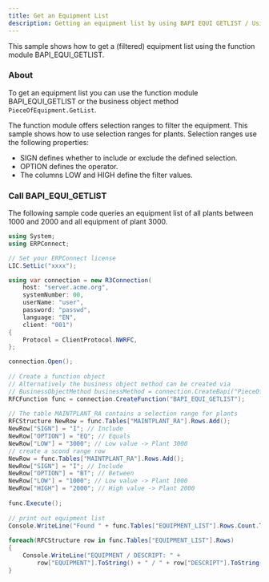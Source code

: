 ```yaml
---
title: Get an Equipment List
description: Getting an equipment list by using BAPI EQUI GETLIST / Using Select Ranges
---
```


This sample shows how to get a (filtered) equipment list using the function module BAPI_EQUI_GETLIST. 

### About

To get an equipment list you can use the function module BAPI_EQUI_GETLIST or the business object method `PieceOfEquipment.GetList`.

The function module offers selection ranges to filter the equipment. 
This sample shows how to use selection ranges for plants. 
Selection ranges use the following properties:

- SIGN defines whether to include or exclude the defined selection. 
- OPTION defines the operator. 
- The columns LOW and HIGH define the filter values.


### Call BAPI_EQUI_GETLIST

The following sample code queries an equipment list of all plants between 1000 and 2000 and all equipment of plant 3000.

```csharp linenums="1"
using System;
using ERPConnect;

// Set your ERPConnect license
LIC.SetLic("xxxx");

using var connection = new R3Connection(
    host: "server.acme.org",
    systemNumber: 00,
    userName: "user",
    password: "passwd",
    language: "EN",
    client: "001")
{
    Protocol = ClientProtocol.NWRFC,
};

connection.Open();
  
// Create a function object
// Alternatively the business object method can be created via 
// BusinessObjectMethod businessMethod = connection.CreateBapi("PieceOfEquipment", "GetList")
RFCFunction func = connection.CreateFunction("BAPI_EQUI_GETLIST");
  
// The table MAINTPLANT_RA contains a selection range for plants
RFCStructure NewRow = func.Tables["MAINTPLANT_RA"].Rows.Add();
NewRow["SIGN"] = "I"; // Include
NewRow["OPTION"] = "EQ"; // Equals
NewRow["LOW"] = "3000"; // Low value -> Plant 3000
// create a scond range row
NewRow = func.Tables["MAINTPLANT_RA"].Rows.Add();
NewRow["SIGN"] = "I"; // Include
NewRow["OPTION"] = "BT"; // Between
NewRow["LOW"] = "1000"; // Low value -> Plant 1000
NewRow["HIGH"] = "2000"; // High value -> Plant 2000
  
func.Execute();
  
// print out equipment list
Console.WriteLine("Found " + func.Tables["EQUIPMENT_LIST"].Rows.Count.ToString() + " equipment rows");
  
foreach(RFCStructure row in func.Tables["EQUIPMENT_LIST"].Rows)
{
    Console.WriteLine("EQUIPMENT / DESCRIPT: " + 
        row["EQUIPMENT"].ToString() + " / " + row["DESCRIPT"].ToString());
}
```
